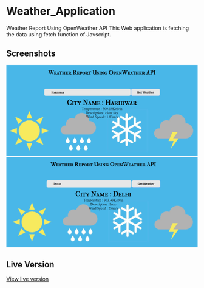 # Weather_Application
Weather Report Using OpenWeather API
This Web application is fetching the data using fetch function of Javscript.

## Screenshots
<img src="Screenshot/Screenshot (123).png">
<img src="Screenshot/Screenshot (124).png">

## Live Version
[View live version](https://joshiujjawal22.github.io/Weather_Application/)

